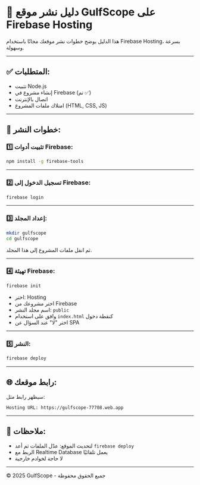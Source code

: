 
# 🚀 دليل نشر موقع GulfScope على Firebase Hosting

هذا الدليل يوضح خطوات نشر موقعك مجانًا باستخدام Firebase Hosting، بسرعة وسهولة.

---

## ✅ المتطلبات:
- تثبيت Node.js
- إنشاء مشروع في Firebase (تم ✅)
- اتصال بالإنترنت
- امتلاك ملفات المشروع (HTML, CSS, JS)

---

## 🧭 خطوات النشر:

### 1️⃣ تثبيت أدوات Firebase:
```bash
npm install -g firebase-tools
```

---

### 2️⃣ تسجيل الدخول إلى Firebase:
```bash
firebase login
```

---

### 3️⃣ إعداد المجلد:
```bash
mkdir gulfscope
cd gulfscope
```
ثم انقل ملفات المشروع إلى هذا المجلد.

---

### 4️⃣ تهيئة Firebase:
```bash
firebase init
```
- اختر: Hosting
- اختر مشروعك من Firebase
- اسم مجلد النشر: `public`
- وافق على استخدام `index.html` كنقطة دخول
- اختر "لا" عند السؤال عن SPA

---

### 5️⃣ النشر:
```bash
firebase deploy
```

---

## 🌐 رابط موقعك:
سيظهر رابط مثل:
```
Hosting URL: https://gulfscope-77708.web.app
```

---

## 📌 ملاحظات:
- لتحديث الموقع: عدّل الملفات ثم أعد `firebase deploy`
- الربط مع Realtime Database يعمل تلقائيًا
- لا حاجة لخوادم خارجية

---

© 2025 GulfScope - جميع الحقوق محفوظة
